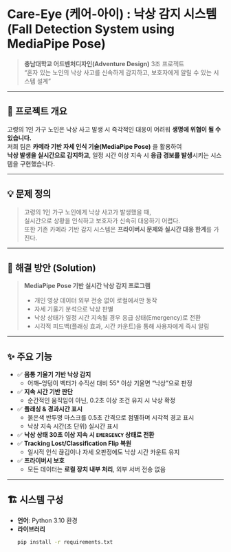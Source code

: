 # Care-Eye (케어-아이) : 낙상 감지 시스템 (Fall Detection System using MediaPipe Pose)
> **충남대학교 어드벤처디자인(Adventure Design)** 3조 프로젝트  
> “혼자 있는 노인의 낙상 사고를 신속하게 감지하고, 보호자에게 알릴 수 있는 시스템 설계”

---

## 🎯 프로젝트 개요

고령의 1인 가구 노인은 낙상 사고 발생 시 즉각적인 대응이 어려워 **생명에 위협이 될 수 있습니다.**  
저희 팀은 **카메라 기반 자세 인식 기술(MediaPipe Pose)** 을 활용하여  
**낙상 발생을 실시간으로 감지하고**, 일정 시간 이상 지속 시 **응급 경보를 발생**시키는 시스템을 구현했습니다.  

---

## 💡 문제 정의

> 고령의 1인 가구 노인에게 낙상 사고가 발생했을 때,  
> 실시간으로 상황을 인식하고 보호자가 신속히 대응하기 어렵다.  
> 또한 기존 카메라 기반 감지 시스템은 **프라이버시 문제와 실시간 대응 한계**를 가진다.

---

## 🧩 해결 방안 (Solution)

> **MediaPipe Pose 기반 실시간 낙상 감지 프로그램**  
> - 개인 영상 데이터 외부 전송 없이 로컬에서만 동작  
> - 자세 기울기 분석으로 낙상 판별  
> - 낙상 상태가 일정 시간 지속될 경우 응급 상태(Emergency)로 전환  
> - 시각적 피드백(플래싱 효과, 시간 카운트)을 통해 사용자에게 즉시 알림

---

## ✨ 주요 기능

- ✅ **몸통 기울기 기반 낙상 감지**
  - 어깨–엉덩이 벡터가 수직선 대비 55° 이상 기울면 “낙상”으로 판정
- ✅ **지속 시간 기반 판단**
  - 순간적인 움직임이 아닌, 0.2초 이상 조건 유지 시 낙상 확정
- ✅ **플래싱 & 경과시간 표시**
  - 붉은색 반투명 마스크를 0.5초 간격으로 점멸하며 시각적 경고 표시
  - 낙상 지속 시간(초 단위) 실시간 표시
- ✅ **낙상 상태 30초 이상 지속 시 `EMERGENCY` 상태로 전환**
- ✅ **Tracking Lost/Classification Flip 복원**
  - 일시적 인식 끊김이나 자세 오판정에도 낙상 시간 카운트 유지
- ✅ **프라이버시 보호**
  - 모든 데이터는 **로컬 장치 내부 처리**, 외부 서버 전송 없음

---

## 🏗️ 시스템 구성

- **언어**: Python 3.10 환경
- **라이브러리**
  ```bash
  pip install -r requirements.txt

